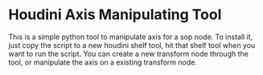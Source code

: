 # Houdini Axis Manipulating Tool
This is a simple python tool to manipulate axis for a sop node.
To install it, just copy the script to a new houdini shelf tool, hit that shelf tool when you want to run the script. 
You can create a new transform node through the tool, or manipulate the axis on a existing transform node.
